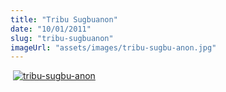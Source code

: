 ```yaml
---
title: "Tribu Sugbuanon"
date: "10/01/2011"
slug: "tribu-sugbuanon"
imageUrl: "assets/images/tribu-sugbu-anon.jpg"
---
```


 [![](https://i0.wp.com/santonino-nz.org/wp-content/uploads/2011/01/tribu-sugbu-anon.jpg?resize=626%2C774 "tribu-sugbu-anon")](https://i0.wp.com/santonino-nz.org/wp-content/uploads/2011/01/tribu-sugbu-anon.jpg)